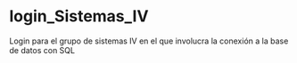 # login_Sistemas_IV
Login para el grupo de sistemas IV en el que involucra la conexión a la base de datos con SQL
